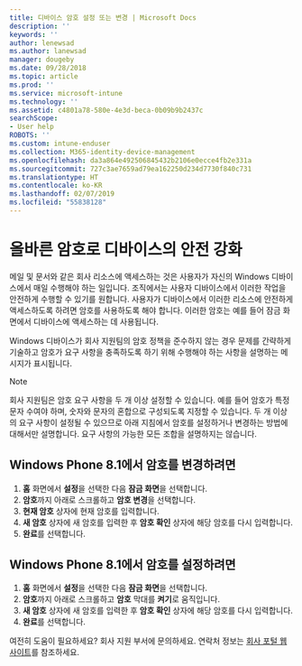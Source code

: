 ```yaml
---
title: 디바이스 암호 설정 또는 변경 | Microsoft Docs
description: ''
keywords: ''
author: lenewsad
ms.author: lanewsad
manager: dougeby
ms.date: 09/28/2018
ms.topic: article
ms.prod: ''
ms.service: microsoft-intune
ms.technology: ''
ms.assetid: c4801a78-580e-4e3d-beca-0b09b9b2437c
searchScope:
- User help
ROBOTS: ''
ms.custom: intune-enduser
ms.collection: M365-identity-device-management
ms.openlocfilehash: da3a864e492506845432b2106e0ecce4fb2e331a
ms.sourcegitcommit: 727c3ae7659ad79ea162250d234d7730f840c731
ms.translationtype: HT
ms.contentlocale: ko-KR
ms.lasthandoff: 02/07/2019
ms.locfileid: "55838128"
---
```

# <a name="make-your-device-safer-with-the-right-password"></a>올바른 암호로 디바이스의 안전 강화

메일 및 문서와 같은 회사 리소스에 액세스하는 것은 사용자가 자신의 Windows 디바이스에서 매일 수행해야 하는 일입니다. 조직에서는 사용자 디바이스에서 이러한 작업을 안전하게 수행할 수 있기를 원합니다. 사용자가 디바이스에서 이러한 리소스에 안전하게 액세스하도록 하려면 암호를 사용하도록 해야 합니다. 이러한 암호는 예를 들어 잠금 화면에서 디바이스에 액세스하는 데 사용됩니다.

Windows 디바이스가 회사 지원팀의 암호 정책을 준수하지 않는 경우 문제를 간략하게 기술하고 암호가 요구 사항을 충족하도록 하기 위해 수행해야 하는 사항을 설명하는 메시지가 표시됩니다.

> [!Note]
> 회사 지원팀은 암호 요구 사항을 두 개 이상 설정할 수 있습니다. 예를 들어 암호가 특정 문자 수여야 하며, 숫자와 문자의 혼합으로 구성되도록 지정할 수 있습니다. 두 개 이상의 요구 사항이 설정될 수 있으므로 아래 지침에서 암호를 설정하거나 변경하는 방법에 대해서만 설명합니다. 요구 사항의 가능한 모든 조합을 설명하지는 않습니다.

## <a name="to-change-your-password-on-windows-phone-81"></a>Windows Phone 8.1에서 암호를 변경하려면

1. **홈** 화면에서 **설정**을 선택한 다음 **잠금 화면**을 선택합니다.
2. **암호**까지 아래로 스크롤하고 **암호 변경**을 선택합니다.
3. **현재 암호** 상자에 현재 암호를 입력합니다.
4. **새 암호** 상자에 새 암호를 입력한 후 **암호 확인** 상자에 해당 암호를 다시 입력합니다.
4. **완료**를 선택합니다.

## <a name="to-set-your-password-on-windows-phone-81"></a>Windows Phone 8.1에서 암호를 설정하려면

1. **홈** 화면에서 **설정**을 선택한 다음 **잠금 화면**을 선택합니다.
2. **암호**까지 아래로 스크롤하고 **암호** 막대를 **켜기**로 움직입니다.
3. **새 암호** 상자에 새 암호를 입력한 후 **암호 확인** 상자에 해당 암호를 다시 입력합니다.
4. **완료**를 선택합니다.

여전히 도움이 필요하세요? 회사 지원 부서에 문의하세요. 연락처 정보는 [회사 포털 웹 사이트](https://go.microsoft.com/fwlink/?linkid=2010980)를 참조하세요.
